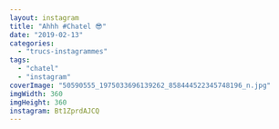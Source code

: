 ```yaml
---
layout: instagram
title: "Ahhh #Chatel 😎"
date: "2019-02-13"
categories: 
  - "trucs-instagrammes"
tags: 
  - "chatel"
  - "instagram"
coverImage: "50590555_1975033696139262_858444522345748196_n.jpg"
imgWidth: 360
imgHeight: 360
instagram: Bt1ZprdAJCQ
---
```

